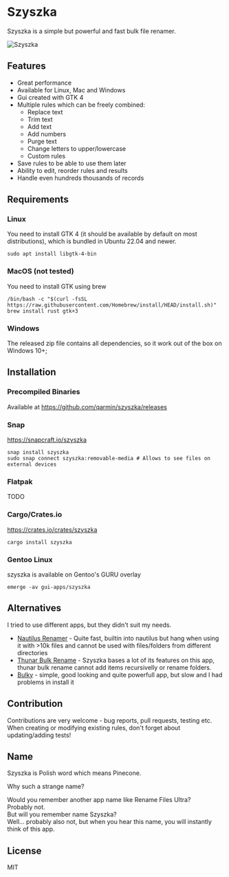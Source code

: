 # Szyszka

Szyszka is a simple but powerful and fast bulk file renamer.

![Szyszka](https://user-images.githubusercontent.com/41945903/126200297-e0552164-2970-449f-9e68-bd47d231e041.png)
## Features
- Great performance
- Available for Linux, Mac and Windows
- Gui created with GTK 4
- Multiple rules which can be freely combined:
  - Replace text
  - Trim text
  - Add text
  - Add numbers
  - Purge text
  - Change letters to upper/lowercase
  - Custom rules
- Save rules to be able to use them later
- Ability to edit, reorder rules and results
- Handle even hundreds thousands of records

## Requirements
### Linux
You need to install GTK 4 (it should be available by default on most distributions), which is bundled in Ubuntu 22.04 and newer.
```shell
sudo apt install libgtk-4-bin
```
### MacOS (not tested)
You need to install GTK using brew
```shell
/bin/bash -c "$(curl -fsSL https://raw.githubusercontent.com/Homebrew/install/HEAD/install.sh)"
brew install rust gtk+3
```

### Windows
The released zip file contains all dependencies, so it work out of the box on Windows 10+;

## Installation
### Precompiled Binaries
Available at https://github.com/qarmin/szyszka/releases

### Snap
https://snapcraft.io/szyszka  
```
snap install szyszka
sudo snap connect szyszka:removable-media # Allows to see files on external devices
```

### Flatpak
TODO

### Cargo/Crates.io
https://crates.io/crates/szyszka
```
cargo install szyszka
```

### Gentoo Linux
szyszka is available on Gentoo's GURU overlay
```
emerge -av gui-apps/szyszka
```

## Alternatives
I tried to use different apps, but they didn't suit my needs.
- [Nautilus Renamer](https://launchpad.net/nautilus-renamer) - Quite fast, builtin into nautilus but hang when using it with >10k files and cannot be used with files/folders from different directories
- [Thunar Bulk Rename](https://docs.xfce.org/xfce/thunar/bulk-renamer/start) - Szyszka bases a lot of its features on this app, thunar bulk rename cannot add items recursivelly or rename folders.
- [Bulky](https://github.com/linuxmint/bulky) - simple, good looking and quite powerfull app, but slow and I had problems in install it

## Contribution
Contributions are very welcome - bug reports, pull requests, testing etc.   
When creating or modifying existing rules, don't forget about updating/adding tests!

## Name 
Szyszka is Polish word which means Pinecone.

Why such a strange name?

Would you remember another app name like Rename Files Ultra?  
Probably not.  
But will you remember name Szyszka?  
Well... probably also not, but when you hear this name, you will instantly think of this app.

## License
MIT

